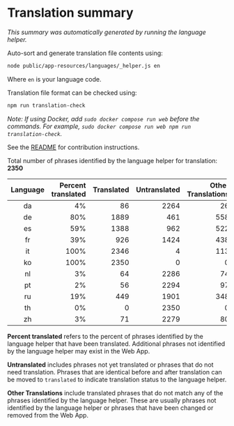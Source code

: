 # Translation summary

_This summary was automatically generated by running the language helper._

Auto-sort and generate translation file contents using:

```bash
node public/app-resources/languages/_helper.js en
```

Where `en` is your language code.

Translation file format can be checked using:

```bash
npm run translation-check
```

_Note: If using Docker, add `sudo docker compose run web` before the commands.
For example, `sudo docker compose run web npm run translation-check`._

See the [README](https://github.com/FarmBot/Farmbot-Web-App#translating-the-web-app) for contribution instructions.

Total number of phrases identified by the language helper for translation: __2350__

|Language|Percent translated|Translated|Untranslated|Other Translations|
|:---:|---:|---:|---:|---:|
|da|4%|86|2264|26|
|de|80%|1889|461|558|
|es|59%|1388|962|522|
|fr|39%|926|1424|438|
|it|100%|2346|4|113|
|ko|100%|2350|0|0|
|nl|3%|64|2286|74|
|pt|2%|56|2294|97|
|ru|19%|449|1901|348|
|th|0%|0|2350|0|
|zh|3%|71|2279|80|

**Percent translated** refers to the percent of phrases identified by the
language helper that have been translated. Additional phrases not identified
by the language helper may exist in the Web App.


**Untranslated** includes phrases not yet translated or phrases that do not
need translation. Phrases that are identical before and after translation
can be moved to `translated` to indicate translation status to the language
helper.

**Other Translations** include translated phrases that do not match any of
the phrases identified by the language helper. These are usually phrases
not identified by the language helper or phrases that have been changed
or removed from the Web App.
